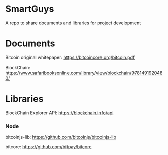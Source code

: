 # SmartGuys
A repo to share documents and libraries for project development

#  Documents

Bitcoin original whitepaper: https://bitcoincore.org/bitcoin.pdf

BlockChain: https://www.safaribooksonline.com/library/view/blockchain/9781491920480/

# Libraries

BlockChain Explorer API: https://blockchain.info/api

### Node
bitcoinjs-lib: https://github.com/bitcoinjs/bitcoinjs-lib

bitcore: https://github.com/bitpay/bitcore


